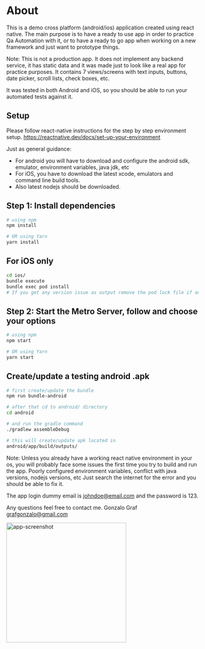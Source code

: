 # About

This is a demo cross platform (android/ios) application created using react native.
The main purpose is to have a ready to use app in order to practice Qa Automation with it,
or to have a ready to go app when working on a new framework and just want to prototype things.

Note: This is not a production app. It does not implement any backend service, it has static data and it was made just to look like a real app for practice purposes. It contains 7 views/screens with text inputs, buttons, date picker, scroll lists, check boxes, etc.

It was tested in both Android and iOS, so you should be able to run your automated tests
against it.

## Setup

Please follow react-native instructions for the step by step environment setup.
<https://reactnative.dev/docs/set-up-your-environment>

Just as general guidance:

- For android you will have to download and configure
  the android sdk, emulator, environment variables, java jdk, etc
- For iOS, you have to download the latest xcode, emulators and command line build tools.
- Also latest nodejs should be downloaded.

## Step 1: Install dependencies

```bash
# using npm
npm install

# OR using Yarn
yarn install
```

## For iOS only
~~~bash
cd ios/
bundle execute
bundle exec pod install
# If you get any version issue as output remove the pod lock file if any and try again.
~~~

## Step 2: Start the Metro Server, follow and choose your options

```bash
# using npm
npm start

# OR using Yarn
yarn start
```

## Create/update a testing android .apk 

```bash
# first create/update the bundle
npm run bundle-android

# after that cd to android/ directory
cd android

# and run the gradle command
./gradlew assembleDebug

# this will create/update apk located in 
android/app/build/outputs/
```

Note: Unless you already have a working react native environment in your os, you will probably
face some issues the first time you try to build and run the app. Poorly configured environment variables, conflict with java versions, nodejs versions, etc Just search the internet for the error and you should be able to fix it.

The app login dummy email is <johndoe@email.com> and the password is 123.

Any questions feel free to contact me.
Gonzalo Graf <grafgonzalo@gmail.com>


<img width="314" alt="app-screenshot" src="https://github.com/user-attachments/assets/2f1cc970-a7c2-4793-aac0-3b7a7291a6d3">

